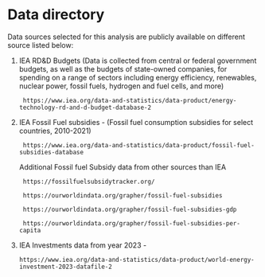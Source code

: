 # Data directory

Data sources selected for this analysis are publicly available on different source listed below: 

1. IEA RD&D Budgets (Data is collected from central or federal government budgets, as well as the budgets of state-owned companies, for spending on a range of sectors including energy efficiency, renewables, nuclear power, fossil fuels, hydrogen and fuel cells, and more) 

		https://www.iea.org/data-and-statistics/data-product/energy-technology-rd-and-d-budget-database-2

2. IEA Fossil Fuel subsidies - 
	(Fossil fuel consumption subsidies for select countries, 2010-2021)
		
        https://www.iea.org/data-and-statistics/data-product/fossil-fuel-subsidies-database

	Additional Fossil fuel Subsidy data from other sources than IEA
		
        https://fossilfuelsubsidytracker.org/	
		
        https://ourworldindata.org/grapher/fossil-fuel-subsidies	
		
        https://ourworldindata.org/grapher/fossil-fuel-subsidies-gdp
		
        https://ourworldindata.org/grapher/fossil-fuel-subsidies-per-capita

3.	IEA Investments data from year 2023 - 
		
        https://www.iea.org/data-and-statistics/data-product/world-energy-investment-2023-datafile-2 


